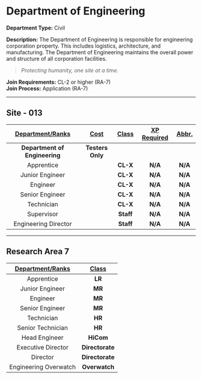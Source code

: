 # Department of Engineering

**Department Type:** Civil

**Description:** The Department of Engineering is responsible for engineering corporation property. This includes logistics, architecture, and manufacturing. The Department of Engineering maintains the overall power and structure of all corporation facilities.

> *Protecting humanity, one site at a time.*


**Join Requirements:** CL-2 or higher (RA-7)  
**Join Process:** Application (RA-7)

---

## Site - 013

| **<ins>Department/Ranks</ins>** | **<ins>Cost</ins>** | **<ins>Class</ins>** | **<ins>XP Required</ins>** | **<ins>Abbr.</ins>** |
|:---:|:---:|:---:|:---:|:---:|
| **Department of Engineering** | **Testers Only** |  |  |  |
| Apprentice |  | **CL-X** | **N/A** | **N/A** |
| Junior Engineer |  | **CL-X** | **N/A** | **N/A** |
| Engineer |  | **CL-X** | **N/A** | **N/A** |
| Senior Engineer |  | **CL-X** | **N/A** | **N/A** |
| Technician |  | **CL-X** | **N/A** | **N/A** |
| Supervisor |  | **Staff** | **N/A** | **N/A** |
| Engineering Director |  | **Staff** | **N/A** | **N/A** |

---

## Research Area 7
| **<ins>Department/Ranks</ins>** | **<ins>Class</ins>** |
|:---:|:---:|
| Apprentice | **LR** |
| Junior Engineer | **MR** |
| Engineer | **MR** |
| Senior Engineer | **MR** |
| Technician | **HR** |
| Senior Technician | **HR** |
| Head Engineer | **HiCom** |
| Executive Director | **Directorate** |
| Director | **Directorate** |
| Engineering Overwatch | **Overwatch** |

